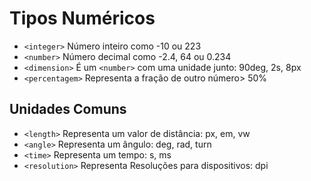 # Tipos Numéricos
  * `<integer>`     Número inteiro como -10 ou 223
  * `<number>`      Número decimal como -2.4, 64 ou 0.234
  * `<dimension>`   É um `<number>` com uma unidade junto: 90deg, 2s, 8px
  * `<percentagem>` Representa a fração de outro número> 50%

## Unidades Comuns
  * `<length>`      Representa um valor de distância: px, em, vw
  * `<angle>`       Representa um ângulo: deg, rad, turn
  * `<time>`        Representa um tempo: s, ms
  * `<resolution>`  Representa Resoluções para dispositivos: dpi